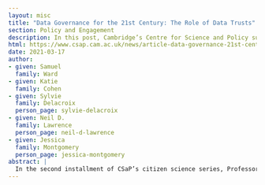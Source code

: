 ```yaml
---
layout: misc
title: "Data Governance for the 21st Century: The Role of Data Trusts"
section: Policy and Engagement
description: In this post, Cambridge’s Centre for Science and Policy summarises a recent event that explored  how data trusts can help address the data governance challenges that policymakers face today. 
html: https://www.csap.cam.ac.uk/news/article-data-governance-21st-century-role-data-trusts/
date: 2021-03-17
author:
- given: Samuel
  family: Ward
- given: Katie
  family: Cohen
- given: Sylvie
  family: Delacroix
  person_page: sylvie-delacroix
- given: Neil D.
  family: Lawrence
  person_page: neil-d-lawrence
- given: Jessica
  family: Montgomery
  person_page: jessica-montgomery
abstract: |
  In the second installment of CSaP’s citizen science series, Professor Neil Lawrence, Jessica Montgomery and Professor Sylvie Delacroix guide us through the world of data trusts, and take a deeper look at how we can use rights, privacy and policy to empower citizens to steer data governance – before it steers them.
---
```

